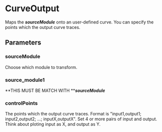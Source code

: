 # CurveOutput

Maps the _**sourceModule**_ onto an user-defined curve. You can specify the points which the output curve traces.

## Parameters

### sourceModule

Choose which module to transform.

### source\_module1

**THIS MUST BE MATCH WITH **_**sourceModule**_

### controlPoints

The points which the output curve traces. Format is "input1,output1; input2,output2; ...; inputX,outputX". Set 4 or more pairs of input and output. Think about ploting input as X, and output as Y.

